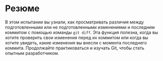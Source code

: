# Резюме

В этом испытании вы узнали, как просматривать различия между подготовленными или не подготовленными изменениями и последним коммитом с помощью команды `git diff`. Эта функция полезна, когда вы хотите проверить свои изменения перед их коммитом или когда вы хотите увидеть, какие изменения вы внесли с момента последнего коммита. Продолжайте практиковаться и изучать Git, чтобы стать опытным разработчиком.
